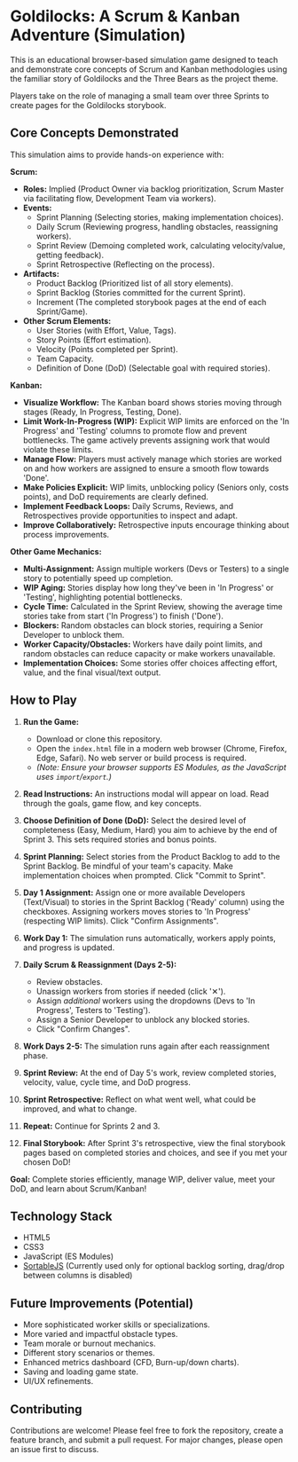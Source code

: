 # Goldilocks: A Scrum & Kanban Adventure (Simulation)

This is an educational browser-based simulation game designed to teach and demonstrate core concepts of Scrum and Kanban methodologies using the familiar story of Goldilocks and the Three Bears as the project theme.

Players take on the role of managing a small team over three Sprints to create pages for the Goldilocks storybook.


## Core Concepts Demonstrated

This simulation aims to provide hands-on experience with:

**Scrum:**
*   **Roles:** Implied (Product Owner via backlog prioritization, Scrum Master via facilitating flow, Development Team via workers).
*   **Events:**
    *   Sprint Planning (Selecting stories, making implementation choices).
    *   Daily Scrum (Reviewing progress, handling obstacles, reassigning workers).
    *   Sprint Review (Demoing completed work, calculating velocity/value, getting feedback).
    *   Sprint Retrospective (Reflecting on the process).
*   **Artifacts:**
    *   Product Backlog (Prioritized list of all story elements).
    *   Sprint Backlog (Stories committed for the current Sprint).
    *   Increment (The completed storybook pages at the end of each Sprint/Game).
*   **Other Scrum Elements:**
    *   User Stories (with Effort, Value, Tags).
    *   Story Points (Effort estimation).
    *   Velocity (Points completed per Sprint).
    *   Team Capacity.
    *   Definition of Done (DoD) (Selectable goal with required stories).

**Kanban:**
*   **Visualize Workflow:** The Kanban board shows stories moving through stages (Ready, In Progress, Testing, Done).
*   **Limit Work-In-Progress (WIP):** Explicit WIP limits are enforced on the 'In Progress' and 'Testing' columns to promote flow and prevent bottlenecks. The game actively prevents assigning work that would violate these limits.
*   **Manage Flow:** Players must actively manage which stories are worked on and how workers are assigned to ensure a smooth flow towards 'Done'.
*   **Make Policies Explicit:** WIP limits, unblocking policy (Seniors only, costs points), and DoD requirements are clearly defined.
*   **Implement Feedback Loops:** Daily Scrums, Reviews, and Retrospectives provide opportunities to inspect and adapt.
*   **Improve Collaboratively:** Retrospective inputs encourage thinking about process improvements.

**Other Game Mechanics:**
*   **Multi-Assignment:** Assign multiple workers (Devs or Testers) to a single story to potentially speed up completion.
*   **WIP Aging:** Stories display how long they've been in 'In Progress' or 'Testing', highlighting potential bottlenecks.
*   **Cycle Time:** Calculated in the Sprint Review, showing the average time stories take from start ('In Progress') to finish ('Done').
*   **Blockers:** Random obstacles can block stories, requiring a Senior Developer to unblock them.
*   **Worker Capacity/Obstacles:** Workers have daily point limits, and random obstacles can reduce capacity or make workers unavailable.
*   **Implementation Choices:** Some stories offer choices affecting effort, value, and the final visual/text output.

## How to Play

1.  **Run the Game:**
    *   Download or clone this repository.
    *   Open the `index.html` file in a modern web browser (Chrome, Firefox, Edge, Safari). No web server or build process is required.
    *   *(Note: Ensure your browser supports ES Modules, as the JavaScript uses `import`/`export`.)*

2.  **Read Instructions:** An instructions modal will appear on load. Read through the goals, game flow, and key concepts.

3.  **Choose Definition of Done (DoD):** Select the desired level of completeness (Easy, Medium, Hard) you aim to achieve by the end of Sprint 3. This sets required stories and bonus points.

4.  **Sprint Planning:** Select stories from the Product Backlog to add to the Sprint Backlog. Be mindful of your team's capacity. Make implementation choices when prompted. Click "Commit to Sprint".

5.  **Day 1 Assignment:** Assign one or more available Developers (Text/Visual) to stories in the Sprint Backlog ('Ready' column) using the checkboxes. Assigning workers moves stories to 'In Progress' (respecting WIP limits). Click "Confirm Assignments".

6.  **Work Day 1:** The simulation runs automatically, workers apply points, and progress is updated.

7.  **Daily Scrum & Reassignment (Days 2-5):**
    *   Review obstacles.
    *   Unassign workers from stories if needed (click '✕').
    *   Assign *additional* workers using the dropdowns (Devs to 'In Progress', Testers to 'Testing').
    *   Assign a Senior Developer to unblock any blocked stories.
    *   Click "Confirm Changes".

8.  **Work Days 2-5:** The simulation runs again after each reassignment phase.

9.  **Sprint Review:** At the end of Day 5's work, review completed stories, velocity, value, cycle time, and DoD progress.

10. **Sprint Retrospective:** Reflect on what went well, what could be improved, and what to change.

11. **Repeat:** Continue for Sprints 2 and 3.

12. **Final Storybook:** After Sprint 3's retrospective, view the final storybook pages based on completed stories and choices, and see if you met your chosen DoD!

**Goal:** Complete stories efficiently, manage WIP, deliver value, meet your DoD, and learn about Scrum/Kanban!

## Technology Stack

*   HTML5
*   CSS3
*   JavaScript (ES Modules)
*   [SortableJS](https://github.com/SortableJS/Sortable) (Currently used only for optional backlog sorting, drag/drop between columns is disabled)

## Future Improvements (Potential)

*   More sophisticated worker skills or specializations.
*   More varied and impactful obstacle types.
*   Team morale or burnout mechanics.
*   Different story scenarios or themes.
*   Enhanced metrics dashboard (CFD, Burn-up/down charts).
*   Saving and loading game state.
*   UI/UX refinements.

## Contributing

Contributions are welcome! Please feel free to fork the repository, create a feature branch, and submit a pull request. For major changes, please open an issue first to discuss.
